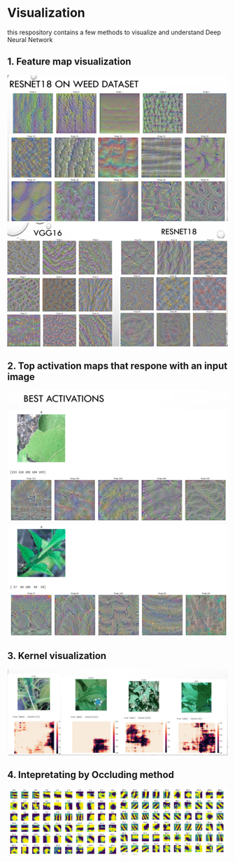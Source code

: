 # Visualization
this respository contains a few methods to visualize and understand Deep Neural Network
## 1. Feature map visualization
![alt text](https://github.com/Ka0Ri/CNN-visualization/blob/master/img/we1.png) <br />
![alt text](https://github.com/Ka0Ri/CNN-visualization/blob/master/img/we.png) <br />

## 2. Top activation maps that respone with an input image
![alt text](https://github.com/Ka0Ri/CNN-visualization/blob/master/img/be.png) <br />
![alt text](https://github.com/Ka0Ri/CNN-visualization/blob/master/img/be1.png) <br />

## 3. Kernel visualization
![alt text](https://github.com/Ka0Ri/CNN-visualization/blob/master/img/oc.png) <br />

## 4. Intepretating by Occluding method
![alt text](https://github.com/Ka0Ri/CNN-visualization/blob/master/img/kernel.png) <br />
